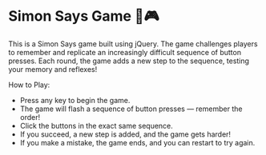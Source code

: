 # Simon Says Game 🎵🎮

This is a Simon Says game built using jQuery. The game challenges players to remember and replicate an increasingly difficult sequence of button presses. Each round, the game adds a new step to the sequence, testing your memory and reflexes!

How to Play:

- Press any key to begin the game.
- The game will flash a sequence of button presses — remember the order!
- Click the buttons in the exact same sequence.
- If you succeed, a new step is added, and the game gets harder!
- If you make a mistake, the game ends, and you can restart to try again.
